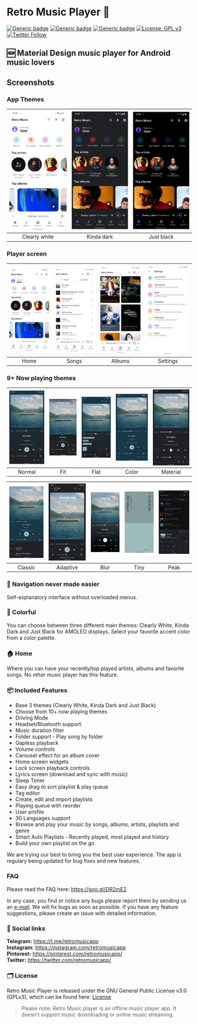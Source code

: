 # Retro Music Player 🎵

[![Generic badge](https://img.shields.io/badge/Platform-Android-green.svg)](https://github.com/h4h13/RetroMusicPlayer)
[![Generic badge](https://img.shields.io/badge/minSdkVersion-21-green.svg)](https://github.com/h4h13/RetroMusicPlayer)
[![Generic badge](https://img.shields.io/badge/Download-Google_Play-green.svg)](https://play.google.com/store/apps/details?id=code.name.monkey.retromusic&hl=en_IN)
[![License: GPL v3](https://img.shields.io/badge/License-GPL%20v3-blue.svg)](https://github.com/h4h13/RetroMusicPlayer/blob/master/LICENSE.txt)
[![Twitter Follow](https://img.shields.io/twitter/follow/retromusicapp?style=social)](https://twitter.com/retromusicapp)
## 🆕 Material Design music player for Android music lovers 

## Screenshots
### App Themes
| <img src="screenshots/home.jpeg" width="200"/> | <img src="screenshots/home_dark.jpeg" width="200"/> | <img src="screenshots/home_black.jpeg" width="200"/> |
|:---:|:---:|:---:|
|Clearly white| Kinda dark | Just black|

### Player screen
| <img src="screenshots/home.jpeg" width="200"/>| <img src="screenshots/list.jpeg" width="200"/>| <img src="screenshots/albums.jpeg" width="200"/>| <img src="screenshots/settings.jpeg" width="200"/>|
|:---:|:---:|:---:|:---:|
| Home | Songs | Albums | Settings |

### 9+ Now playing themes
 
| <img src="screenshots/np_normal.jpeg" width="200"/>	|<img src="screenshots/np_fit.jpeg" width="200"/>|   <img src="screenshots/np_flat.jpeg" width="200"/>  	|    <img src="screenshots/np_color.jpeg" width="200"/> 	|     <img src="screenshots/np_material.jpeg" width="200"/>	|
|:-----:	|:-----:	|:-----:	|:-----:	|:-----:	|
| Normal 	| Fit 	| Flat 	| Color 	| Material 	|

| <img src="screenshots/no_classic.jpeg" width="200"/>	|<img src="screenshots/np_adaptive.jpeg" width="200"/>|   <img src="screenshots/np_blur.jpeg" width="200"/>  	|    <img src="screenshots/np_tiny.jpeg" width="200"/> 	|     <img src="screenshots/np_peak.jpeg" width="200"/>	|
|:-----:	|:-----:	|:-----:	|:-----:	|:-----:	|
| Classic 	| Adaptive 	| Blur 	| Tiny 	| Peak 	|

### 🧭 Navigation never made easier 
Self-explanatory interface without overloaded menus.

### 🎨 Colorful
You can choose between three different main themes: Clearly White, Kinda
Dark and Just Black for AMOLED displays. Select your favorite accent
color from a color palette.

### 🏠 Home
Where you can have your recently/top played artists, albums and
favorite songs. No other music player has this feature.

### 📦 Included Features
-  Base 3 themes (Clearly White, Kinda Dark and Just Black)
-  Choose from 10+ now playing themes
-  Driving Mode
-  Headset/Bluetooth support
-  Music duration filter
-  Folder support - Play song by folder
-  Gapless playback
-  Volume controls
-  Carousel effect for an album cover
-  Home screen widgets
-  Lock screen playback controls
-  Lyrics screen (download and sync with music)
-  Sleep Timer
-  Easy drag to sort playlist & play queue
-  Tag editor
-  Create, edit and import playlists
-  Playing queue with reorder
-  User profile
-  30 Languages support
-  Browse and play your music by songs, albums, artists, playlists and
  genre
-  Smart Auto Playlists - Recently played, most played and history
-  Build your own playlist on the go


We are trying our best to bring you the best user experience. The app is regulary being updated for bug fixes and new features.

### FAQ
Please read the FAQ here: https://goo.gl/DR2mE2

In any case, you find or notice any bugs please report them by
sending us an [e-mail](mailto:retromusicapp@gmail.com). We will fix bugs as soon as
possible.
If you have any feature suggestions, please create an issue with detailed information.

### 🔗 Social links
**Telegram:** https://t.me/retromusicapp  
**Instagram:** https://instagram.com/retromusicapp  
**Pinterest:** https://pinterest.com/retromusicapp/  
**Twitter:** https://twitter.com/retromusicapp/

### 🗂️ License

Retro Music Player is released under the GNU General Public License v3.0
(GPLv3), which can be found here: [License](LICENSE.md)


>Please note: Retro Music player is an offline music player app. It
>doesn't support music downloading or online music streaming.
